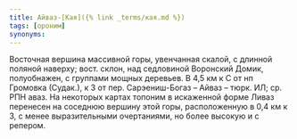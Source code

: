 ```yaml
---
title: Айваз-[Кая]({% link _terms/кая.md %})
tags: [ороним]
synonyms:
---
```


Восточная вершина массивной горы, увенчанная скалой, с длинной поляной наверху;
вост. склон, над седловиной Воронский Домик, полуобнажен, с группами мощных
деревьев. В 4,5 км к С от нп Громовка (Судак.), к З от пер. Сарэениш-Богаз –
Айваз – тюрк. ИЛ; ср. РПН аваз. На некоторых картах топоним в искаженной форме
Ливаз перенесен на соседнюю вершину этой горы, расположенную в 0,4 км к З, с
менее выразительными очертаниями, но более высокую и с репером.
